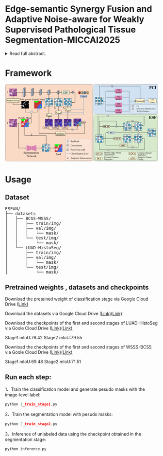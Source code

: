 # Edge-semantic Synergy Fusion and Adaptive Noise-aware for Weakly Supervised Pathological Tissue Segmentation-MICCAI2025
<details>
<summary>Read full abstract.</summary>
Existing studies on weakly supervised pathological tissue segmentation predominantly rely on class activation maps (CAMs) to generate pixel-level pseudo-masks from image-level labels. However, CAMs tend to emphasize only the most discriminative regions, resulting in boundary noise that undermines the quality of pseudo-masks and degrades segmentation performance. To address these challenges, we propose a novel weakly supervised pathological tissue segmentation framework: Edge-semantic Synergy Fusion and Adaptive Noise-aware (ESFAN) mechanism. In the classification phase, the Edge-semantic Synergy Fusion (ESF) improves the quality of pseudo-masks by incorporating four synergistic components. The hybrid edge-aware transformer refines boundaries, while the pyramid context integrator captures multi-scale context. The context channel amplifier fine-tunes semantic features, and the adaptive fusion gating balances feature map contributions using learnable spatial weights. In the segmentation phase, we propose an Adaptive Noise-aware Mechanism (ANM) that incorporates adaptive weighted cross-entropy, uncertainty regularization, and spatial smoothing constraints to mitigate noise in pseudo-masks and enhance segmentation robustness. Extensive experiments on the LUAD-HistoSeg and BCSS datasets demonstrate that ESFAN significantly outperforms state-of-the-art methods.
</details>

# Framework

![framework](framework.png)

# Usage

## Dataset

<pre>
ESFAN/
├── datasets
│   ├── BCSS-WSSS/
│   │   ├── train/img/
│   │   ├── val/img/
│   │   │   └── mask/
│   │   └── test/img/
│   │       └── mask/
│   └── LUAD-HistoSeg/
│       ├── train/img/
│       ├── val/img/
│       │   └── mask/
│       └── test/img/
│           └── mask/
</pre>


## Pretrained weights , datasets and checkpoints

Download the pretained weight of classification stage via Google Cloud Drive ([Link)](https://drive.google.com/file/d/1Rka2SzqAwxUEFb28tbmiy2anhkkFOnTg/view?usp=drive_link)

Download the datasets via Google Cloud Drive ([Link)](https://drive.google.com/file/d/1lWAeCp6UN30VRVmqv97kA2sJ1Pp2frhC/view?usp=drive_link)([Link)](https://drive.google.com/file/d/178eSM9xs5jITt5P2kjaswDlJzwlU5gps/view?usp=drive_link)

Download the checkpoints of the first and second stages of LUAD-HistoSeg via Goole Cloud Drive ([Link)](https://drive.google.com/file/d/1_dSyEy1JrVEystyjqkoYf6YmWMrxmWNk/view?usp=drive_link)([Link)](https://drive.google.com/file/d/12oLS9aj8oEy1fN_xW8DQZMXkBm4qWsJy/view?usp=drive_link) 

Stage1 mIoU:76.42 Stage2 mIoU:79.55

Download the checkpoints of the first and second stages of WSSS-BCSS via Goole Cloud Drive ([Link)](https://drive.google.com/file/d/19CWs3rYqrJKMyZvxD90tejp-Ot2Nxogh/view?usp=drive_link)([Link)](https://drive.google.com/file/d/1ZDXJ9tlYKYnwlfyg88h_HKL0DWmi1sJD/view?usp=drive_link)

Stage1 mIoU:69.48 Stage2 mIoU:71.51

## Run each step:

1、Train the classification model and generate pesudo masks with the image-level label:

```python
python 1_train_stage1.py
```

2、Train the segmentation model with pesudo masks:

```python
python 2_train_stage2.py
```

3、Inference of unlabeled data using the checkpoint obtained in the segmentation stage:

```python
python inference.py
```


